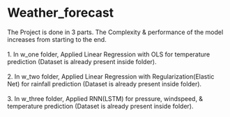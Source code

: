 # Weather_forecast

The Project is done in 3 parts. The Complexity & performance of the model increases from starting to the end.
</br>
</br>1. In w_one folder, Applied Linear Regression with OLS for temperature prediction (Dataset is already present inside folder).
</br>
</br>
2. In w_two folder, Applied Linear Regression with Regularization(Elastic Net) for rainfall prediction (Dataset is already present inside folder).
</br>
</br>
3. In w_three folder, Applied RNN(LSTM) for pressure, windspeed, & temperature prediction (Dataset is already present inside folder).

